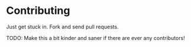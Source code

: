 # Contributing

Just get stuck in. Fork and send pull requests.

TODO: Make this a bit kinder and saner if there are ever any contributors!
